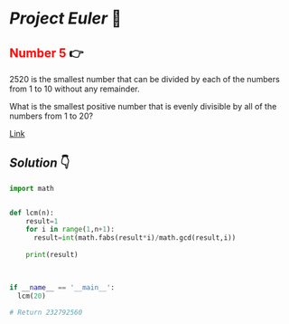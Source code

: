 # **_Project Euler_** 🐍

## <span style="color:red">Number 5</span> 👉 

 
2520 is the smallest number that can be divided by each of the numbers from 1 to 10 without any remainder.

What is the smallest positive number that is evenly divisible by all of the numbers from 1 to 20?

[Link](https://projecteuler.net/problem=5)

## _Solution_ 👇 

```python
import math


def lcm(n):
    result=1
    for i in range(1,n+1):
      result=int(math.fabs(result*i)/math.gcd(result,i))
      
    print(result)
 


if __name__ == '__main__':
  lcm(20)

# Return 232792560
```